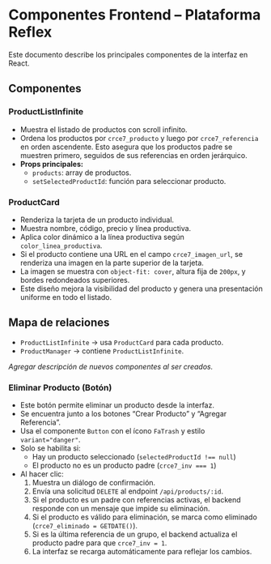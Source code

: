 # Componentes Frontend – Plataforma Reflex

Este documento describe los principales componentes de la interfaz en React.

## Componentes

### ProductListInfinite
- Muestra el listado de productos con scroll infinito.
- Ordena los productos por `crce7_producto` y luego por `crce7_referencia` en orden ascendente. Esto asegura que los productos padre se muestren primero, seguidos de sus referencias en orden jerárquico.
- **Props principales:**
  - `products`: array de productos.
  - `setSelectedProductId`: función para seleccionar producto.

### ProductCard
- Renderiza la tarjeta de un producto individual.
- Muestra nombre, código, precio y línea productiva.
- Aplica color dinámico a la línea productiva según `color_linea_productiva`.
- Si el producto contiene una URL en el campo `crce7_imagen_url`, se renderiza una imagen en la parte superior de la tarjeta.
- La imagen se muestra con `object-fit: cover`, altura fija de `200px`, y bordes redondeados superiores.
- Este diseño mejora la visibilidad del producto y genera una presentación uniforme en todo el listado.

## Mapa de relaciones

- `ProductListInfinite` → usa `ProductCard` para cada producto.
- `ProductManager` → contiene `ProductListInfinite`.

*Agregar descripción de nuevos componentes al ser creados.*

### Eliminar Producto (Botón)

- Este botón permite eliminar un producto desde la interfaz.
- Se encuentra junto a los botones “Crear Producto” y “Agregar Referencia”.
- Usa el componente `Button` con el ícono `FaTrash` y estilo `variant="danger"`.
- Solo se habilita si:
  - Hay un producto seleccionado (`selectedProductId !== null`)
  - El producto no es un producto padre (`crce7_inv === 1`)
- Al hacer clic:
  1. Muestra un diálogo de confirmación.
  2. Envía una solicitud `DELETE` al endpoint `/api/products/:id`.
  3. Si el producto es un padre con referencias activas, el backend responde con un mensaje que impide su eliminación.
  4. Si el producto es válido para eliminación, se marca como eliminado (`crce7_eliminado = GETDATE()`).
  5. Si es la última referencia de un grupo, el backend actualiza el producto padre para que `crce7_inv = 1`.
  6. La interfaz se recarga automáticamente para reflejar los cambios.